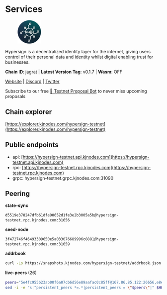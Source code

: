 # Services

<figure><img src="https://raw.githubusercontent.com/kj89/cosmos-images/main/logos/hypersign.png" alt=""><figcaption></figcaption></figure>

Hypersign is a decentralized identity layer for the internet, giving  users control of their personal data and identity whilst digital  enabling trust for businesses.

**Chain ID**: jagrat | **Latest Version Tag**: v0.1.7 | **Wasm**: OFF

[Website](https://hypersign.id) | [Discord](https://discord.gg/DmuUjMrHVw) | [Twitter](https://twitter.com/hypersignchain)



Subscribe to our free [🤖 Testnet Proposal Bot](https://t.me/kjnodes_testnet_proposal_bot) to never miss upcoming proposals


## Chain explorer
[https://explorer.kjnodes.com/hypersign-testnet](https://explorer.kjnodes.com/hypersign-testnet)

## Public endpoints

* api: [https://hypersign-testnet.api.kjnodes.com](https://hypersign-testnet.api.kjnodes.com)
* rpc: [https://hypersign-testnet.rpc.kjnodes.com](https://hypersign-testnet.rpc.kjnodes.com)
* grpc: hypersign-testnet.grpc.kjnodes.com:31090

## Peering

**state-sync**

```text
d5519e378247dfb61dfe90652d1fe3e2b3005a5b@hypersign-testnet.rpc.kjnodes.com:31656
```

**seed-node**

```text
3f472746f46493309650e5a033076689996c8881@hypersign-testnet.rpc.kjnodes.com:31659
```

**addrbook**
```bash
curl -Ls https://snapshots.kjnodes.com/hypersign-testnet/addrbook.json > $HOME/.hid-node/config/addrbook.json
```

**live-peers** (26)
```bash
peers="5e4fc955b23ab00f6a07cb6d56e89aafac0c85ff@167.86.85.122:26656,e8e764fa9ecc5727038099205798520c547d7019@51.178.65.184:25656,1acc83715399737cff74767e00807d1d402eb1e2@144.91.65.175:26656,bbbd2b6da27d29648b4a429885601d8a024633f8@46.166.172.249:31656,a3f3d6dba11bfe080693938666064b2324fbaccf@88.99.164.158:11056,eaf27acc810a3d6728dde972ebad26810cce0ae6@65.108.229.233:26656,4e08d5b0cb43c8d5ffc42987a5166bab2a04a93b@65.109.92.240:21066,28fa150b5a843c9bdf2889f31f4ff8ac75c17be9@185.196.20.153:26656,934324c3b4318d8438954d19a82673a3d218951b@142.132.209.236:10956,fbc7ce82f02e24257395dc0310ad2921ea61e199@65.109.92.148:61156,b09953bd16cdb17576c4fc356e39773a8e500133@149.202.73.104:11456,1e3f0aeb6f2a2017b122af2461a75c9695790954@65.108.233.109:10956,610843eda2f0388cb8e75917e8c1f63350bd3bd1@154.26.131.130:16656,62c3f3e5214495593ad204f3c6cd879f3f4ed6a9@5.9.79.121:26656,9876d1b1e5b5968c1c729559325dd909f93c1d34@65.108.238.61:56656,bd2ae9f1c42183104719f7c44be078bb7d282a61@65.109.92.241:11056,a275d8018f683f279bf5167a72d294bfacafa839@178.63.102.172:41656,5c2a752c9b1952dbed075c56c600c3a79b58c395@185.16.39.158:26926,54f5df8d6516ead7099191776d9ee2048e0ec947@95.214.53.46:26656,efcb16ec33d8e6233d1068fff679c6fd64bf5802@65.108.225.158:10956,15d2f1bc2bfaa143388465ea115c59e5ce6e77dc@65.109.39.223:26656,d7c9b9a3c3a6c5f4ccdfb37a8358755b277271c1@3.110.226.164:26656,c95f984cbafb87e0f785baff8e51dd7228b4af45@89.179.33.97:26656,2641ddcf28d8adf448edb573de1efba0b6971d9e@178.154.222.128:26656,de1f980cc59bdb2457202768d4b4d964d783789e@167.235.21.165:36656,d5519e378247dfb61dfe90652d1fe3e2b3005a5b@65.109.68.190:31656"
sed -i -e "s|^persistent_peers *=.*|persistent_peers = \"$peers\"|" $HOME/.hid-node/config/config.toml
```
